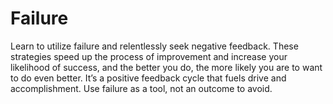 # Failure

Learn to utilize failure and relentlessly seek negative feedback. These strategies speed up the process of improvement and increase your likelihood of success, and the better you do, the more likely you are to want to do even better. It’s a positive feedback cycle that fuels drive and accomplishment. Use failure as a tool, not an outcome to avoid.
